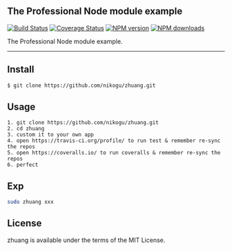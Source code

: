## The Professional Node module example

[![Build Status](https://travis-ci.org/nikogu/zhuang.svg)](https://travis-ci.org/nikogu/zhuang)
[![Coverage Status](https://coveralls.io/repos/nikogu/zhuang/badge.svg?branch=master&service=github)](https://coveralls.io/github/nikogu/zhuang?branch=master)
[![NPM version](https://img.shields.io/npm/v/zhuang.svg?style=flat)](https://npmjs.org/package/zhuang)
[![NPM downloads](http://img.shields.io/npm/dm/zhuang.svg?style=flat)](https://npmjs.org/package/zhuang)
    
The Professional Node module example.
    
---
    
## Install

```bash
$ git clone https://github.com/nikogu/zhuang.git
```
    
## Usage
    
```
1. git clone https://github.com/nikogu/zhuang.git
2. cd zhuang
3. custom it to your own app
4. open https://travis-ci.org/profile/ to run test & remember re-sync the repos
5. open https://coveralls.io/ to run coveralls & remember re-sync the repos
6. perfect
```
    
## Exp
    
```bash
sudo zhuang xxx 
```

## License

zhuang is available under the terms of the MIT License.


